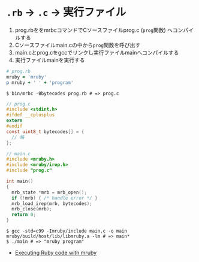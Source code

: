 # `.rb` -> `.c` -> 実行ファイル
1. prog.rbををmrbcコマンドでCソースファイルprog.c (`prog`関数) へコンパイルする
2. Cソースファイルmain.cの中から`prog`関数を呼び出す
3. main.cとprog.cをgccでリンクし実行ファイルmainへコンパイルする
4. 実行ファイルmainを実行する

```ruby
# prog.rb
mruby = 'mruby'
p mruby + ' ' + 'program'
```

```
$ bin/mrbc -Bbytecodes prog.rb # => prog.c
```

```c
// prog.c
#include <stdint.h>
#ifdef __cplusplus
extern
#endif
const uint8_t bytecodes[] = {
  // 略
};
```

```c
// main.c
#include <mruby.h>
#include <mruby/irep.h>
#include "prog.c"

int main()
{
  mrb_state *mrb = mrb_open();
  if (!mrb) { /* handle error */ }
  mrb_load_irep(mrb, bytecodes);
  mrb_close(mrb);
  return 0;
}
```

```
$ gcc -std=c99 -Imruby/include main.c -o main mruby/build/host/lib/libmruby.a -lm # => main*
$ ./main # => "mruby program"
```

- [Executing Ruby code with mruby](https://mruby.org/docs/articles/executing-ruby-code-with-mruby.html)
